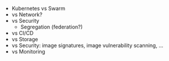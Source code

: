 * Kubernetes vs Swarm
* vs Network?
* vs Security
  * Segregation (federation?)
* vs CI/CD
* vs Storage
* vs Security: image signatures, image vulnerability scanning, ...
* vs Monitoring
